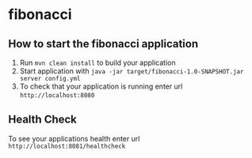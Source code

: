 # fibonacci

How to start the fibonacci application
---

1. Run `mvn clean install` to build your application
1. Start application with `java -jar target/fibonacci-1.0-SNAPSHOT.jar server config.yml`
1. To check that your application is running enter url `http://localhost:8080`

Health Check
---

To see your applications health enter url `http://localhost:8081/healthcheck`
